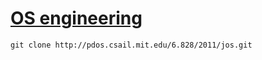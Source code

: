 # [OS engineering](https://pdos.csail.mit.edu/6.828/2011/labs/lab1/) 

```
git clone http://pdos.csail.mit.edu/6.828/2011/jos.git
```
